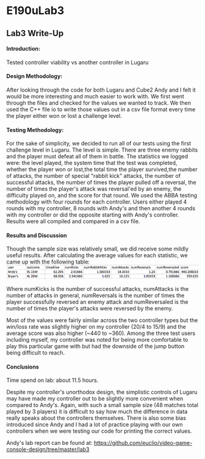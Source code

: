 # E190uLab3
## Lab3 Write-Up
#### Introduction:
Tested controller viability vs another controller in Lugaru

#### Design Methodology:
After looking through the code for both Lugaru and Cube2 Andy and I felt it would be more interesting and much easier to work with.  We first went through the files and checked for the values we wanted to track. We then used the C++ file io to write those values out in a csv file format every time the player either won or lost a challenge level.



#### Testing Methodology:
For the sake of simplicity, we decided to run all of our tests using the first challenge level in Lugaru.  The level is simple.  There are three enemy rabbits and the player must defeat all of them in battle.  The statistics we logged were: the level played, the system time that the test was completed, whether the player won or lost,the total time the player survived,the number of attacks, the number of special "rabbit kick" attacks, the number of successful attacks, the number of times the player pulled off a reversal, the number of times the player's attack was reversal'ed by an enemy, the difficulty played on, and the score for that round.  We used the ABBA testing methodology with four rounds for each controller.  Users either played 4 rounds with my controller, 8 rounds with Andy's and then another 4 rounds with my controller or did the opposite starting with Andy's controller.  Results were all compiled and compared in a csv file.

#### Results and Discussion
Though the sample size was relatively small, we did receive some mildly useful results.  After calculating the average values for each statistic, we came up with the following table:
![alt text](https://github.com/ajinomoto124/E190uLab3/blob/master/Stats.png)

Where numKicks is the number of successful attacks, numAttacks is the number of attacks in general, numReversals is the number of times the player successfully reversed an enemy attack and numReversaled is the number of times the player's attacks were reversed by the enemy.  

Most of the values were fairly similar across the two controller types but the win/loss rate was slightly higher on my controller (20/4 to 15/9) and the average score was also higher (~440 to ~360).  Among the three test users including myself, my controller was noted for being more comfortable to play this particular game with but had the downside of the jump button being difficult to reach. 

#### Conclusions
Time spend on lab: about 11.5 hours.

Despite my controller's unorthodox design, the simplistic controls of Lugaru may have made my controller out to be slightly more convenient when compared to Andy's.  Again, with such a small sample size (48 matches total played by 3 players) it is difficult to say how much the difference in data really speaks about the controllers themselves.  There is also some bias introduced since Andy and I had a lot of practice playing with our own controllers when we were testing our code for printing the correct values.

Andy's lab report can be found at: https://github.com/euclio/video-game-console-design/tree/master/lab3
